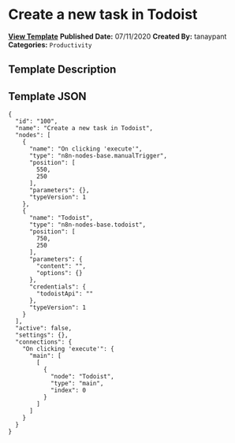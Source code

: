 # Create a new task in Todoist

**[View Template](https://n8n.io/workflows/481-/)**  **Published Date:** 07/11/2020  **Created By:** tanaypant  **Categories:** `Productivity`  

## Template Description



## Template JSON

```
{
  "id": "100",
  "name": "Create a new task in Todoist",
  "nodes": [
    {
      "name": "On clicking 'execute'",
      "type": "n8n-nodes-base.manualTrigger",
      "position": [
        550,
        250
      ],
      "parameters": {},
      "typeVersion": 1
    },
    {
      "name": "Todoist",
      "type": "n8n-nodes-base.todoist",
      "position": [
        750,
        250
      ],
      "parameters": {
        "content": "",
        "options": {}
      },
      "credentials": {
        "todoistApi": ""
      },
      "typeVersion": 1
    }
  ],
  "active": false,
  "settings": {},
  "connections": {
    "On clicking 'execute'": {
      "main": [
        [
          {
            "node": "Todoist",
            "type": "main",
            "index": 0
          }
        ]
      ]
    }
  }
}
```
